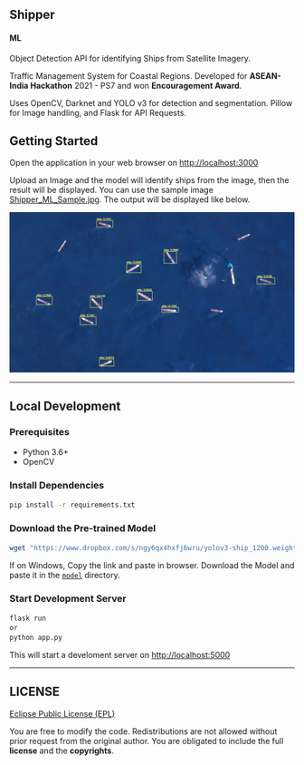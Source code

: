 ## Shipper

#### ML

Object Detection API for identifying Ships from Satellite Imagery.

Traffic Management System for Coastal Regions.
Developed for **ASEAN-India Hackathon** 2021 - PS7 and won **Encouragement Award**.

Uses OpenCV, Darknet and YOLO v3 for detection and segmentation. Pillow for Image handling, and Flask for API Requests. 


## Getting Started

Open the application in your web browser on [http://localhost:3000](http://localhost:3000)

Upload an Image and the model will identify ships from the image, then the result will be displayed.
You can use the sample image [Shipper_ML_Sample.jpg](Shipper_ML_Sample.jpg). The output will be displayed like below.

![](Predictions.jpeg)

---
## Local Development

### Prerequisites

- Python 3.6+
- OpenCV

### Install Dependencies

```bash
pip install -r requirements.txt
```

### Download the Pre-trained Model

```bash
wget "https://www.dropbox.com/s/ngy6qx4hxfj6wru/yolov3-ship_1200.weights?dl=1" -O model/yolov3-ship_1200.weights
```

If on Windows, Copy the link and paste in browser. Download the Model and paste it in the [`model`](model) directory. 
### Start Development Server

```bash
flask run
or 
python app.py
```

This will start a develoment server  on [http://localhost:5000](http://localhost:5000)

---

## LICENSE
[Eclipse Public License (EPL)](https://www.eclipse.org/legal/epl-2.0/)

You are free to modify the code. Redistributions are not allowed without prior request from the original author. You are obligated to include the full **license** and the **copyrights**.
